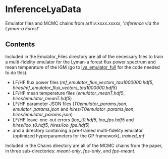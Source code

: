 # InferenceLyaData
Emulator files and MCMC chains from arXiv:xxxx.xxxxx, '*Inference via the Lyman-a Forest*'

## Contents

Included in the Emulator_Files directory are all of the necessary files to train a multi-fidelity emulator for the Lyman-a forest flux power spectrum and mean temperature of the IGM (go to [lya_emulator_full](https://github.com/sbird/lya_emulator_full) for the code needed to do this):
- LF/HF flux power files (*mf_emulator_flux_vectors_tau1000000.hdf5*, *hires/mf_emulator_flux_vectors_tau1000000.hdf5*)
- LF/HF mean temperature files (*emulator_meanT.hdf5*, *hires/emulator_meanT.hdf5*)
- LF/HF parameter JSON files (*T0emulator_params.json*, *emulator_params.json* and *hires/T0emulator_params.json*, *hires/emulator_params.json*)
- LF/HF leave-one-out errors (*loo_t0.hdf5*, *loo_fps.hdf5* and *hires/loo_t0.hdf5*, *hires/loo_fps.hdf5*)
- and a directory containing a pre-trained multi-fidelity emulator (optimized hyperparameters for the GP framework), *trained_mf*

Included in the Chains directory are all of the MCMC chains from the paper, in three sub-directories: *meant-only*, *fps-only*, and *fps-meant*.
